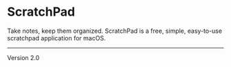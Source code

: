 ScratchPad
==========

Take notes, keep them organized. ScratchPad is a free, simple, easy-to-use scratchpad application for macOS.

---

Version 2.0